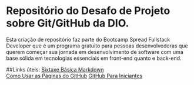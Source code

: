 # Repositório do Desafo de Projeto sobre Git/GitHub da DIO.

Esta criação de repositório faz parte do Bootcamp Spread Fullstack Developer que é um programa gratuito para pessoas desenvolvedoras que querem começar sua jornada em desenvolvimento de software com uma base sólida em tecnologias essenciais em front-end quanto e back-end.

##Links úteis:
[Sixtaxe Básica Markdown](https://www.markdownguide.org/basic-syntax/)<br>
[Como Usar as Páginas do GitHub](https://developer.mozilla.org/pt-BR/docs/Learn/Common_questions/Using_Github_pages)
[GitHub Para Iniciantes](https://developer.mozilla.org/pt-BR/docs/MDN/Contribute/GitHub_beginners)

